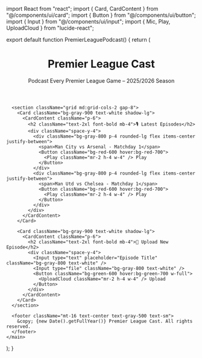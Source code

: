 import React from "react";
import { Card, CardContent } from "@/components/ui/card";
import { Button } from "@/components/ui/button";
import { Input } from "@/components/ui/input";
import { Mic, Play, UploadCloud } from "lucide-react";

export default function PremierLeaguePodcast() {
  return (
    <main className="min-h-screen bg-black text-white font-sans px-6 py-10">
      <header className="text-center mb-10">
        <h1 className="text-5xl font-bold uppercase tracking-wide text-red-600">
          Premier League Cast
        </h1>
        <p className="mt-4 text-lg text-gray-300">
          Podcast Every Premier League Game – 2025/2026 Season
        </p>
      </header>

      <section className="grid md:grid-cols-2 gap-8">
        <Card className="bg-gray-900 text-white shadow-lg">
          <CardContent className="p-6">
            <h2 className="text-2xl font-bold mb-4">🎙️ Latest Episodes</h2>
            <div className="space-y-4">
              <div className="bg-gray-800 p-4 rounded-lg flex items-center justify-between">
                <span>Man City vs Arsenal - Matchday 1</span>
                <Button className="bg-red-600 hover:bg-red-700">
                  <Play className="mr-2 h-4 w-4" /> Play
                </Button>
              </div>
              <div className="bg-gray-800 p-4 rounded-lg flex items-center justify-between">
                <span>Man Utd vs Chelsea - Matchday 1</span>
                <Button className="bg-red-600 hover:bg-red-700">
                  <Play className="mr-2 h-4 w-4" /> Play
                </Button>
              </div>
            </div>
          </CardContent>
        </Card>

        <Card className="bg-gray-900 text-white shadow-lg">
          <CardContent className="p-6">
            <h2 className="text-2xl font-bold mb-4">🔴 Upload New Episode</h2>
            <div className="space-y-4">
              <Input type="text" placeholder="Episode Title" className="bg-gray-800 text-white" />
              <Input type="file" className="bg-gray-800 text-white" />
              <Button className="bg-green-600 hover:bg-green-700 w-full">
                <UploadCloud className="mr-2 h-4 w-4" /> Upload
              </Button>
            </div>
          </CardContent>
        </Card>
      </section>

      <footer className="mt-16 text-center text-gray-500 text-sm">
        &copy; {new Date().getFullYear()} Premier League Cast. All rights reserved.
      </footer>
    </main>
  );
}
